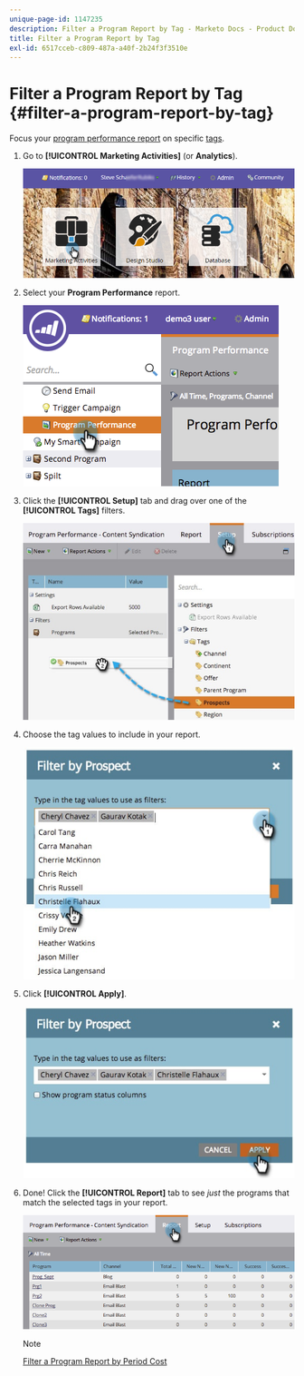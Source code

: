 ```yaml
---
unique-page-id: 1147235
description: Filter a Program Report by Tag - Marketo Docs - Product Documentation
title: Filter a Program Report by Tag
exl-id: 6517cceb-c809-487a-a40f-2b24f3f3510e
---
```

# Filter a Program Report by Tag {#filter-a-program-report-by-tag}

Focus your [program performance report](/help/marketo/product-docs/core-marketo-concepts/programs/program-performance-report/create-a-program-performance-report.md) on specific [tags](/help/marketo/product-docs/core-marketo-concepts/programs/working-with-programs/understanding-tags.md).

1. Go to **[!UICONTROL Marketing Activities]** (or **Analytics**).

   ![](assets/login-marketing-activities.png)

1. Select your **Program Performance** report.

   ![](assets/image2014-9-23-16-3a12-3a36.png)

1. Click the **[!UICONTROL Setup]** tab and drag over one of the **[!UICONTROL Tags]** filters.

   ![](assets/prospects.jpg)

1. Choose the tag values to include in your report.

     ![](assets/prospect1.jpg)

1. Click **[!UICONTROL Apply]**.

   ![](assets/prospect2.jpg)

1. Done! Click the **[!UICONTROL Report]** tab to see _just_ the programs that match the selected tags in your report.

   ![](assets/image2014-9-23-16-3a14-3a42.png)

   >[!NOTE]
   >
   >[Filter a Program Report by Period Cost](/help/marketo/product-docs/core-marketo-concepts/programs/program-performance-report/filter-a-program-report-by-period-cost.md)
